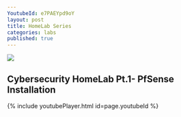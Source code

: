 ```yaml
---
YoutubeId: e7PAEYpd9oY
layout: post
title: HomeLab Series
categories: labs
published: true
---
```


![]({{site.baseurl}}/images/Cyber_Lab_1.png)

## Cybersecurity HomeLab Pt.1- PfSense Installation

{% include youtubePlayer.html id=page.youtubeId %}


